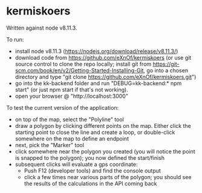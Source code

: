 # kermiskoers

Written against node v8.11.3. 

To run:
- install node v8.11.3 (https://nodejs.org/download/release/v8.11.3/)
- download code from https://github.com/eXnOf/kermiskoers (or use git source control to clone the repo locally; install git from https://git-scm.com/book/en/v2/Getting-Started-Installing-Git, go into a chosen directory and type "git clone https://github.com/eXnOf/kermiskoers.git")
- go into the kk-backend folder and run "DEBUG=kk-backend:* npm start" (or just npm start if that's not working).
- open your browser @ "http://localhost:3000"

To test the current version of the application:
- on top of the map, select the "Polyline" tool
- draw a polygon by clicking different points on the map. Either click the starting point to close the line and create a loop, or double-click somewhere on the map to define an endpoint
- next, pick the "Marker" tool
- click somewhere near the polygon you created (you will notice the point is snapped to the polygon); you now defined the start/finish
- subsequent clicks will evaluate a gps coordinate:
    - Push F12 (developer tools) and find the console output
    - click a few times near various parts of the polygon; you should see the results of the calculations in the API coming back